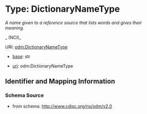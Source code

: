 # Type: DictionaryNameType




_A name given to a reference source that lists words and gives their meaning._

_                (NCI)_



URI: [odm:DictionaryNameType](http://www.cdisc.org/ns/odm/v2.0/DictionaryNameType)

* [base](https://w3id.org/linkml/base): str

* [uri](https://w3id.org/linkml/uri): odm:DictionaryNameType









## Identifier and Mapping Information







### Schema Source


* from schema: http://www.cdisc.org/ns/odm/v2.0



